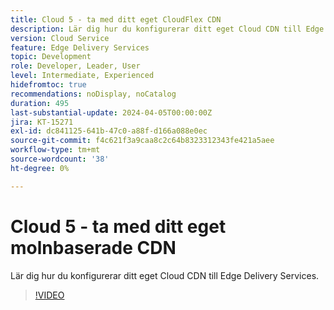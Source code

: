 ```yaml
---
title: Cloud 5 - ta med ditt eget CloudFlex CDN
description: Lär dig hur du konfigurerar ditt eget Cloud CDN till Edge Delivery Services.
version: Cloud Service
feature: Edge Delivery Services
topic: Development
role: Developer, Leader, User
level: Intermediate, Experienced
hidefromtoc: true
recommendations: noDisplay, noCatalog
duration: 495
last-substantial-update: 2024-04-05T00:00:00Z
jira: KT-15271
exl-id: dc841125-641b-47c0-a88f-d166a088e0ec
source-git-commit: f4c621f3a9caa8c2c64b8323312343fe421a5aee
workflow-type: tm+mt
source-wordcount: '38'
ht-degree: 0%

---
```


# Cloud 5 - ta med ditt eget molnbaserade CDN

Lär dig hur du konfigurerar ditt eget Cloud CDN till Edge Delivery Services.

>[!VIDEO](https://video.tv.adobe.com/v/3428100/?quality=12&learn=on)
